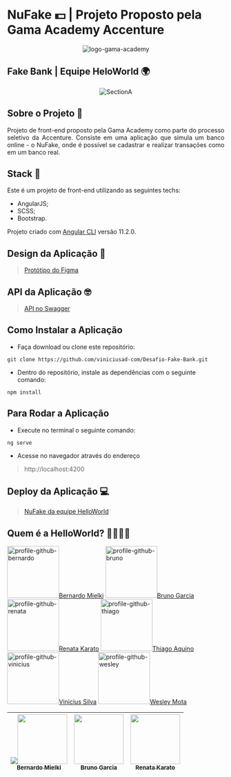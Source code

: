 # NuFake 💵 | Projeto Proposto pela Gama Academy Accenture

<div align="center"><img src="https://i.ibb.co/pPpgd4V/logo-gama-academy-horizontal.png" alt="logo-gama-academy" border="0"></div>

## Fake Bank | Equipe HeloWorld 🌍

<div align="center"><img src="https://i.ibb.co/RBQ788B/SectionA.png" alt="SectionA" border="0"></div>

## Sobre o Projeto 🏦

<p align="justify"> Projeto de front-end proposto pela Gama Academy como parte do processo seletivo da Accenture. Consiste em uma aplicação que simula um banco online - o NuFake, onde é possível se cadastrar e realizar transações como em um banco real. </p>

## Stack 🎇

 <p align="justify"> Este é um projeto de front-end utilizando as seguintes techs:</p>
 
   * AngularJS;
   * SCSS;
   * Bootstrap.
   
 <p align="justify"> Projeto criado com <a href="https://github.com/angular/angular-cli">Angular CLI</a> versão 11.2.0. </p>

## Design da Aplicação 🎨

> <a href="https://www.figma.com/file/tdrTDIY2hal9Ky4fbTvBl2/DesafioGamaAccenture_1_2-desktop">Protótipo do Figma</a>

## API da Aplicação 🤓

> <a href="https://accenture-java-desafio.herokuapp.com/swagger-ui.html#/p">API no Swagger</a>
 
## Como Instalar a Aplicação

  * Faça download ou clone este repositório:
  
  ```
  git clone https://github.com/viniciusad-com/Desafio-Fake-Bank.git
  ```
  
  * Dentro do repositório, instale as dependências com o seguinte comando:

  ```
  npm install
  ```

## Para Rodar a Aplicação
  
  * Execute no terminal o seguinte comando:
  
  ```
  ng serve
  ```
  
  * Acesse no navegador através do endereço

  > http://localhost:4200

## Deploy da Aplicação 💻

> <a href="https://desafio-fake-bank.vercel.app/home">NuFake da equipe HelloWorld</a>
 
## Quem é a HelloWorld? 👨‍💻👩‍💻

 <a href="https://github.com/bmielki"><img src="https://ca.slack-edge.com/T01KP945A0J-U01MZD4108K-71d51561b32e-512" alt="profile-github-bernardo" height=120 width=120 border="0">Bernardo Mielki</a> <a href="https://github.com/brgarcias"><img src="https://avatars.githubusercontent.com/u/56596868?s=460&u=22a2921500cee9d2f170f9ba7694d56d9ccca763&v=4" alt="profile-github-bruno" height=120 width=120 border="0">Bruno Garcia</a> <a href="https://github.com/rmkarato"><img src="https://avatars.githubusercontent.com/u/63520542?s=400&u=d365844d2ffe2c1b3ea763d3967e1d33bd751ee1&v=4" alt="profile-github-renata" height=120 width=120 border="0">Renata Karato</a>
 <a href="https://github.com/Aquinolima"><img src="https://avatars.githubusercontent.com/u/49047131?s=460&u=5cca4f8b4ff089e675e548c3cca38bab7718d4e2&v=4" alt="profile-github-thiago" height=120 width=120 border="0">Thiago Aquino</a> <a href="https://github.com/viniciusad"><img src="https://avatars.githubusercontent.com/u/71468159?s=460&u=63e7842b2925162c1bc55e199e11a7da2144648e&v=4" alt="profile-github-vinicius" height=120 width=120 border="0">Vinicius Silva</a> <a href="https://github.com/Wmmota"><img src="https://avatars.githubusercontent.com/u/60901238?s=460&u=015ddbe61bd813527c2db29d3d233582af387d20&v=4" alt="profile-github-wesley" height=120 width=120 border="0">Wesley Mota</a>
 
 <div align="center">

| [<img src="https://github.com/bmielki"><img src="https://ca.slack-edge.com/T01KP945A0J-U01MZD4108K-71d51561b32e-512" width=115><br><sub>Bernardo Mielki</sub>](https://github.com/bmielki) |  [<img src="https://avatars.githubusercontent.com/u/56596868?s=460&u=22a2921500cee9d2f170f9ba7694d56d9ccca763&v=4" width=115><br><sub>Bruno Garcia</sub>](https://github.com/brgarcias) |  [<img src="https://avatars.githubusercontent.com/u/63520542?s=400&u=d365844d2ffe2c1b3ea763d3967e1d33bd751ee1&v=4" width=115><br><sub>Renata Karato</sub>](https://github.com/rmkarato) |
| :---: | :---: | :---: 

</div>

